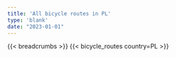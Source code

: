 ```yaml
---
title: 'All bicycle routes in PL'
type: 'blank'
date: "2023-01-01"
---
```


{{< breadcrumbs >}}
{{< bicycle_routes country=PL >}}

